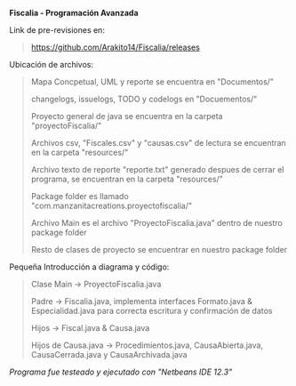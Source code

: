 **Fiscalia - Programación Avanzada**

Link de pre-revisiones en:
> https://github.com/Arakito14/Fiscalia/releases

Ubicación de archivos:
> Mapa Concpetual, UML y reporte se encuentra en "Documentos/"
> 
> changelogs, issuelogs, TODO y codelogs en "Docuementos/"
> 
> Proyecto general de java se encuentra en la carpeta "proyectoFiscalia/"
> 
> Archivos csv, "Fiscales.csv" y "causas.csv" de lectura se encuentran en la carpeta "resources/"
> 
> Archivo texto de reporte "reporte.txt" generado despues de cerrar el programa, se encuentran en la carpeta "resources/"
> 
> Package folder es llamado "com.manzanitacreations.proyectofiscalia/"
> 
> Archivo Main es el archivo "ProyectoFiscalia.java" dentro de nuestro package folder
> 
> Resto de clases de proyecto se encuentrar en nuestro package folder

Pequeña Introducción a diagrama y código:

> Clase Main -> ProyectoFiscalia.java
> 
> Padre -> Fiscalia.java, implementa interfaces Formato.java & Especialidad.java para correcta escritura y confirmación de datos
> 
> Hijos -> Fiscal.java & Causa.java
> 
> Hijos de Causa.java -> Procedimientos.java, CausaAbierta.java, CausaCerrada.java y CausaArchivada.java

*Programa fue testeado y ejecutado con "Netbeans IDE 12.3"*

